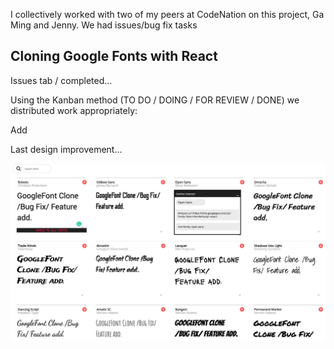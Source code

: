 I collectively worked with two of my peers at CodeNation on this project, Ga Ming and Jenny. We had issues/bug fix tasks

## Cloning Google Fonts with React

Issues tab / completed...

Using the Kanban method (TO DO / DOING / FOR REVIEW / DONE) we distributed work appropriately:

Add

Last design improvement...

![Finished State](/gfont-finished.png)

